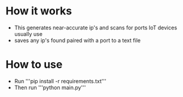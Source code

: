 # How it works
- This generates near-accurate ip's and scans for ports IoT devices usually use
- saves any ip's found paired with a port to a text file

# How to use
- Run '''pip install -r requirements.txt'''
- Then run '''python main.py'''

